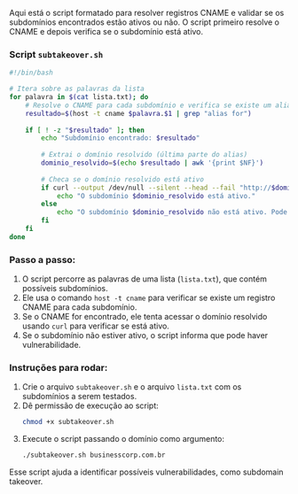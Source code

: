 Aqui está o script formatado para resolver registros CNAME e validar se os subdomínios encontrados estão ativos ou não. O script primeiro resolve o CNAME e depois verifica se o subdomínio está ativo.

### Script `subtakeover.sh`

```bash
#!/bin/bash

# Itera sobre as palavras da lista
for palavra in $(cat lista.txt); do
    # Resolve o CNAME para cada subdomínio e verifica se existe um alias (CNAME)
    resultado=$(host -t cname $palavra.$1 | grep "alias for")
    
    if [ ! -z "$resultado" ]; then
        echo "Subdomínio encontrado: $resultado"
        
        # Extrai o domínio resolvido (última parte do alias)
        dominio_resolvido=$(echo $resultado | awk '{print $NF}')
        
        # Checa se o domínio resolvido está ativo
        if curl --output /dev/null --silent --head --fail "http://$dominio_resolvido"; then
            echo "O subdomínio $dominio_resolvido está ativo."
        else
            echo "O subdomínio $dominio_resolvido não está ativo. Pode estar vulnerável."
        fi
    fi
done
```

### Passo a passo:
1. O script percorre as palavras de uma lista (`lista.txt`), que contém possíveis subdomínios.
2. Ele usa o comando `host -t cname` para verificar se existe um registro CNAME para cada subdomínio.
3. Se o CNAME for encontrado, ele tenta acessar o domínio resolvido usando `curl` para verificar se está ativo.
4. Se o subdomínio não estiver ativo, o script informa que pode haver vulnerabilidade.

### Instruções para rodar:
1. Crie o arquivo `subtakeover.sh` e o arquivo `lista.txt` com os subdomínios a serem testados.
2. Dê permissão de execução ao script:
   ```bash
   chmod +x subtakeover.sh
   ```
3. Execute o script passando o domínio como argumento:
   ```bash
   ./subtakeover.sh businesscorp.com.br
   ```

Esse script ajuda a identificar possíveis vulnerabilidades, como subdomain takeover.
